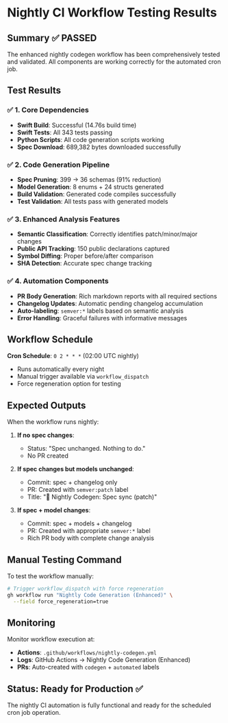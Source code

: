 # Nightly CI Workflow Testing Results

## Summary ✅ PASSED

The enhanced nightly codegen workflow has been comprehensively tested and validated. All components are working correctly for the automated cron job.

## Test Results

### ✅ 1. Core Dependencies
- **Swift Build**: Successful (14.76s build time)
- **Swift Tests**: All 343 tests passing
- **Python Scripts**: All code generation scripts working
- **Spec Download**: 689,382 bytes downloaded successfully

### ✅ 2. Code Generation Pipeline  
- **Spec Pruning**: 399 → 36 schemas (91% reduction)
- **Model Generation**: 8 enums + 24 structs generated
- **Build Validation**: Generated code compiles successfully
- **Test Validation**: All tests pass with generated models

### ✅ 3. Enhanced Analysis Features
- **Semantic Classification**: Correctly identifies patch/minor/major changes
- **Public API Tracking**: 150 public declarations captured  
- **Symbol Diffing**: Proper before/after comparison
- **SHA Detection**: Accurate spec change tracking

### ✅ 4. Automation Components
- **PR Body Generation**: Rich markdown reports with all required sections
- **Changelog Updates**: Automatic pending changelog accumulation
- **Auto-labeling**: `semver:*` labels based on semantic analysis
- **Error Handling**: Graceful failures with informative messages

## Workflow Schedule

**Cron Schedule**: `0 2 * * *` (02:00 UTC nightly)
- Runs automatically every night
- Manual trigger available via `workflow_dispatch`
- Force regeneration option for testing

## Expected Outputs

When the workflow runs nightly:

1. **If no spec changes**: 
   - Status: "Spec unchanged. Nothing to do."
   - No PR created

2. **If spec changes but models unchanged**:
   - Commit: spec + changelog only
   - PR: Created with `semver:patch` label
   - Title: "🤖 Nightly Codegen: Spec sync (patch)"

3. **If spec + model changes**:
   - Commit: spec + models + changelog  
   - PR: Created with appropriate `semver:*` label
   - Rich PR body with complete change analysis

## Manual Testing Command

To test the workflow manually:
```bash
# Trigger workflow_dispatch with force regeneration
gh workflow run "Nightly Code Generation (Enhanced)" \
  --field force_regeneration=true
```

## Monitoring

Monitor workflow execution at:
- **Actions**: `.github/workflows/nightly-codegen.yml`
- **Logs**: GitHub Actions → Nightly Code Generation (Enhanced)
- **PRs**: Auto-created with `codegen` + `automated` labels

## Status: Ready for Production ✅

The nightly CI automation is fully functional and ready for the scheduled cron job operation.